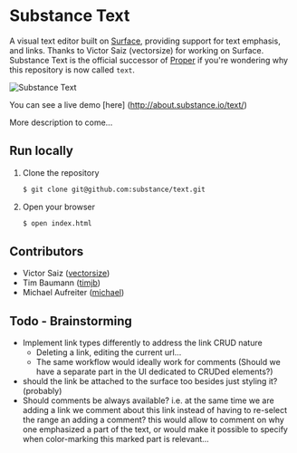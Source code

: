 # Substance Text

A visual text editor built on [Surface](http://github.com/substance/surface), providing support for text emphasis, and links. Thanks to Victor Saiz (vectorsize) for working on Surface. Substance Text is the official successor of [Proper](http://github.com/michael/proper) if you're wondering why this repository is now called `text`.

![Substance Text](http://substance.github.com/text/assets/text2.png)

You can see a live demo [here] (http://about.substance.io/text/)

More description to come...

## Run locally

1. Clone the repository

   ```bash
   $ git clone git@github.com:substance/text.git
   ```

2. Open your browser
   
   ```bash
   $ open index.html
   ```

## Contributors

- Victor Saiz ([vectorsize](http://github.com/vectorsize))
- Tim Baumann ([timjb](http://github.com/timjb))
- Michael Aufreiter ([michael](http://github.com/michael))

## Todo - Brainstorming

- Implement link types differently to address the link CRUD nature
	- Deleting a link, editing the current url...
	- The same workflow would ideally work for comments (Should we have a separate part in the UI dedicated to CRUDed elements?)
- should the link be attached to the surface too besides just styling it? (probably)
- Should comments be always available? i.e. at the same time we are adding a link we comment about this link instead of having to re-select the range an adding a comment? this would allow to comment on why one emphasized a part of the text, or would make it possible to specify when color-marking this marked part is relevant...